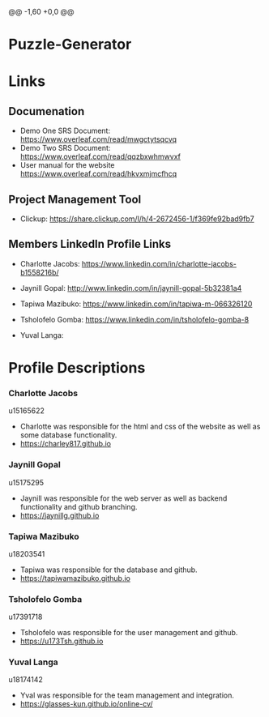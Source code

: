 @@ -1,60 +0,0 @@
# Puzzle-Generator

# Links

## Documenation
* Demo One SRS Document:
https://www.overleaf.com/read/mwgctytsqcvq
* Demo Two SRS Document:
https://www.overleaf.com/read/qqzbxwhmwvxf
* User manual for the website
https://www.overleaf.com/read/hkvxmjmcfhcq 


## Project Management Tool
* Clickup:
https://share.clickup.com/l/h/4-2672456-1/f369fe92bad9fb7

## Members LinkedIn Profile Links
* Charlotte Jacobs:
https://www.linkedin.com/in/charlotte-jacobs-b1558216b/

* Jaynill Gopal:
http://www.linkedin.com/in/jaynill-gopal-5b32381a4

* Tapiwa Mazibuko:
https://www.linkedin.com/in/tapiwa-m-066326120

* Tsholofelo Gomba:
https://www.linkedin.com/in/tsholofelo-gomba-8

* Yuval Langa:

# Profile Descriptions
### Charlotte Jacobs 
u15165622
* Charlotte was responsible for the html and css of the website as well as some database functionality.
* https://charley817.github.io

### Jaynill Gopal 
u15175295
* Jaynill was responsible for the web server as well as backend functionality and github branching.
* https://jaynillg.github.io

### Tapiwa Mazibuko 
u18203541
* Tapiwa was responsible for the database and github.
* https://tapiwamazibuko.github.io

### Tsholofelo Gomba
u17391718
* Tsholofelo was responsible for the user management and github.
* https://u173Tsh.github.io

### Yuval Langa
u18174142
* Yval was responsible for the team management and integration.
* https://glasses-kun.github.io/online-cv/





